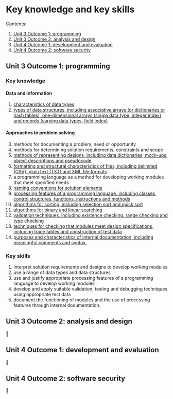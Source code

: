 # Key knowledge and key skills

Contents:

1. [Unit 3 Outcome 1: programming](#unit-3-outcome-1-programming)
1. [Unit 3 Outcome 2: analysis and design](#unit-3-outcome-2-analysis-and-design)
1. [Unit 4 Outcome 1: development and evaluation](#unit-4-outcome-1-development-and-evaluation)
1. [Unit 4 Outcome 2: software security](#unit-4-outcome-2-software-security)

## Unit 3 Outcome 1: programming

### Key knowledge

#### Data and information

1. [characteristics of data types](descriptors/kk311.md)
2. [types of data structures, including associative arrays (or dictionaries or hash tables), one-dimensional arrays (single data type, integer index) and records (varying data types, field index)](descriptors/kk312.md)

#### Approaches to problem solving

3. methods for documenting a problem, need or opportunity
4. methods for determining solution requirements, constraints and scope
5. [methods of representing designs, including data dictionaries, mock-ups, object descriptions and pseudocode](descriptors/kk315.md)
6. [formatting and structural characteristics of files, including delimited (CSV), plain text (TXT) and XML file formats](descriptors/kk316.md)
7. a programming language as a method for developing working modules that meet specified needs
8. [naming conventions for solution elements](descriptors/kk318.md)
9. [processing features of a programming language, including classes, control structures, functions, instructions and methods](descriptors/kk319.md) 
10. [algorithms for sorting, including selection sort and quick sort](descriptors/kk3110.md)
11. [algorithms for binary and linear searching](descriptors/kk3111.md)
12. [validation techniques, including existence checking, range checking and type checking](descriptors/kk3112.md)
13. [techniques for checking that modules meet design specifications, including trace tables and construction of test data](descriptors/kk3113.md) 
14. [purposes and characteristics of internal documentation, including meaningful comments and syntax.](descriptors/kk3114.md)

### Key skills

1. interpret solution requirements and designs to develop working modules
2. use a range of data types and data structures
3. use and justify appropriate processing features of a programming language to develop working modules
4. develop and apply suitable validation, testing and debugging techniques using appropriate test data
5. document the functioning of modules and the use of processing features through internal documentation.

## Unit 3 Outcome 2: analysis and design

🚧

## Unit 4 Outcome 1: development and evaluation

🚧

## Unit 4 Outcome 2: software security

🚧